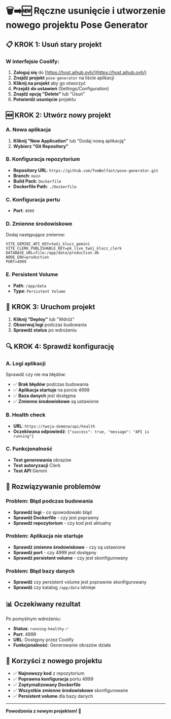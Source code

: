 # 🗑️➡️🆕 Ręczne usunięcie i utworzenie nowego projektu Pose Generator

## 📋 **KROK 1: Usuń stary projekt**

### W interfejsie Coolify:
1. **Zaloguj się** do [https://host.aihub.ovh/](https://host.aihub.ovh/)
2. **Znajdź projekt** `pose-generator` na liście aplikacji
3. **Kliknij na projekt** aby go otworzyć
4. **Przejdź do ustawień** (Settings/Configuration)
5. **Znajdź opcję "Delete"** lub "Usuń"
6. **Potwierdź usunięcie** projektu

## 🆕 **KROK 2: Utwórz nowy projekt**

### A. Nowa aplikacja
1. **Kliknij "New Application"** lub "Dodaj nową aplikację"
2. **Wybierz "Git Repository"**

### B. Konfiguracja repozytorium
- **Repository URL**: `https://github.com/TomBelfast/pose-generator.git`
- **Branch**: `main`
- **Build Pack**: `Dockerfile`
- **Dockerfile Path**: `./Dockerfile`

### C. Konfiguracja portu
- **Port**: `4999`

### D. Zmienne środowiskowe
Dodaj następujące zmienne:
```
VITE_GEMINI_API_KEY=twój_klucz_gemini
VITE_CLERK_PUBLISHABLE_KEY=pk_live_twój_klucz_clerk
DATABASE_URL=file:/app/data/production.db
NODE_ENV=production
PORT=4999
```

### E. Persistent Volume
- **Path**: `/app/data`
- **Type**: `Persistent Volume`

## 🚀 **KROK 3: Uruchom projekt**

1. **Kliknij "Deploy"** lub "Wdróż"
2. **Obserwuj logi** podczas budowania
3. **Sprawdź status** po wdrożeniu

## 🔍 **KROK 4: Sprawdź konfigurację**

### A. Logi aplikacji
Sprawdź czy nie ma błędów:
- ✅ **Brak błędów** podczas budowania
- ✅ **Aplikacja startuje** na porcie 4999
- ✅ **Baza danych** jest dostępna
- ✅ **Zmienne środowiskowe** są ustawione

### B. Health check
- **URL**: `https://twoja-domena/api/health`
- **Oczekiwana odpowiedź**: `{"success": true, "message": "API is running"}`

### C. Funkcjonalność
- **Test generowania** obrazów
- **Test autoryzacji** Clerk
- **Test API** Gemini

## 🐛 **Rozwiązywanie problemów**

### Problem: Błąd podczas budowania
- **Sprawdź logi** - co spowodowało błąd
- **Sprawdź Dockerfile** - czy jest poprawny
- **Sprawdź repozytorium** - czy kod jest aktualny

### Problem: Aplikacja nie startuje
- **Sprawdź zmienne środowiskowe** - czy są ustawione
- **Sprawdź port** - czy 4999 jest dostępny
- **Sprawdź persistent volume** - czy jest skonfigurowany

### Problem: Błąd bazy danych
- **Sprawdź** czy persistent volume jest poprawnie skonfigurowany
- **Sprawdź** czy katalog `/app/data` istnieje

## 📊 **Oczekiwany rezultat**

Po pomyślnym wdrożeniu:
- **Status**: `running:healthy` ✅
- **Port**: 4999
- **URL**: Dostępny przez Coolify
- **Funkcjonalność**: Generowanie obrazów działa

## 🎯 **Korzyści z nowego projektu**

- ✅ **Najnowszy kod** z repozytorium
- ✅ **Poprawna konfiguracja** portu 4999
- ✅ **Zoptymalizowany Dockerfile**
- ✅ **Wszystkie zmienne środowiskowe** skonfigurowane
- ✅ **Persistent volume** dla bazy danych

---

**Powodzenia z nowym projektem! 🎉**
